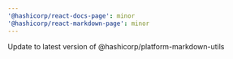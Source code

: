 ```yaml
---
'@hashicorp/react-docs-page': minor
'@hashicorp/react-markdown-page': minor
---
```


Update to latest version of @hashicorp/platform-markdown-utils
